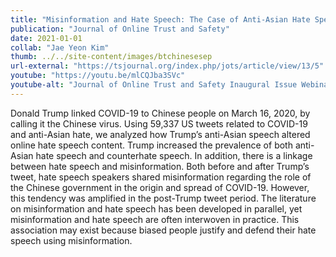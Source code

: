 ```yaml
---
title: "Misinformation and Hate Speech: The Case of Anti-Asian Hate Speech During the COVID-19 Pandemic"
publication: "Journal of Online Trust and Safety"
date: 2021-01-01
collab: "Jae Yeon Kim"
thumb: ../../site-content/images/btchinesesep
url-external: "https://tsjournal.org/index.php/jots/article/view/13/5"
youtube: "https://youtu.be/mlCQJba3SVc"
youtube-alt: "Journal of Online Trust and Safety Inaugural Issue Webinar"
---
```


Donald Trump linked COVID-19 to Chinese people on March 16, 2020, by calling it the Chinese virus. Using 59,337 US tweets related to COVID-19 and anti-Asian hate, we analyzed how Trump’s anti-Asian speech altered online hate speech content. Trump increased the prevalence of both anti-Asian hate speech and counterhate speech. In addition, there is a linkage between hate speech and misinformation. Both before and after Trump’s tweet, hate speech speakers shared misinformation regarding the role of the Chinese government in the origin and spread of COVID-19. However, this tendency was amplified in the post-Trump tweet period. The literature on misinformation and hate speech has been developed in parallel, yet misinformation and hate speech are often interwoven in practice. This association may exist because biased people justify and defend their hate speech using misinformation.